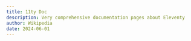 ```yaml
---
title: 11ty Doc
description: Very comprehensive documentation pages about Eleventy
author: Wikipedia
date: 2024-06-01
---
```

